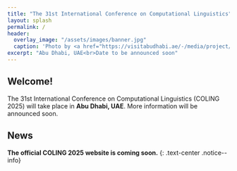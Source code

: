 ```yaml
---
title: "The 31st International Conference on Computational Linguistics"
layout: splash
permalink: /
header:
  overlay_image: "/assets/images/banner.jpg"
  caption: 'Photo by <a href="https://visitabudhabi.ae/-/media/project/vad/homepage/november-2023/regions-map/admap-dsk-1-19-12.jpg">VisitAbuDhabi</a>'
excerpt: "Abu Dhabi, UAE<br>Date to be announced soon"
---
```


## Welcome!

The 31st International Conference on Computational Linguistics (COLING 2025) will take place in **Abu Dhabi, UAE**.
More information will be announced soon.

## News

**The official COLING 2025 website is coming soon.**
{: .text-center .notice--info}